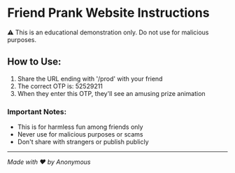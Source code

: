 # Friend Prank Website Instructions

⚠️ This is an educational demonstration only. Do not use for malicious purposes.

## How to Use:

1. Share the URL ending with '/prod' with your friend
2. The correct OTP is: 52529211
3. When they enter this OTP, they'll see an amusing prize animation

### Important Notes:

* This is for harmless fun among friends only
* Never use for malicious purposes or scams
* Don't share with strangers or publish publicly

---

*Made with ❤️ by Anonymous*
